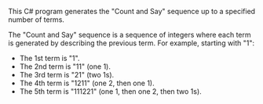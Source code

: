 This C# program generates the "Count and Say" sequence up to a specified number of terms.

The "Count and Say" sequence is a sequence of integers where each term is generated by describing the previous term. For example, starting with "1":
- The 1st term is "1".
- The 2nd term is "11" (one 1).
- The 3rd term is "21" (two 1s).
- The 4th term is "1211" (one 2, then one 1).
- The 5th term is "111221" (one 1, then one 2, then two 1s).